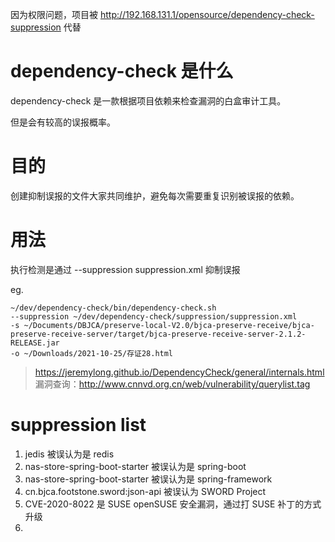 因为权限问题，项目被 http://192.168.131.1/opensource/dependency-check-suppression 代替

# dependency-check 是什么
dependency-check 是一款根据项目依赖来检查漏洞的白盒审计工具。

但是会有较高的误报概率。

# 目的
创建抑制误报的文件大家共同维护，避免每次需要重复识别被误报的依赖。

# 用法
执行检测是通过 --suppression suppression.xml 抑制误报


eg.
```shell
~/dev/dependency-check/bin/dependency-check.sh
--suppression ~/dev/dependency-check/suppression/suppression.xml
-s ~/Documents/DBJCA/preserve-local-V2.0/bjca-preserve-receive/bjca-preserve-receive-server/target/bjca-preserve-receive-server-2.1.2-RELEASE.jar
-o ~/Downloads/2021-10-25/存证28.html
```


> https://jeremylong.github.io/DependencyCheck/general/internals.html
> 漏洞查询：http://www.cnnvd.org.cn/web/vulnerability/querylist.tag

# suppression list
1. jedis 被误认为是 redis 
2. nas-store-spring-boot-starter 被误认为是 spring-boot
3. nas-store-spring-boot-starter 被误认为是 spring-framework
4. cn.bjca.footstone.sword:json-api 被误认为 SWORD Project 
5. CVE-2020-8022 是 SUSE openSUSE 安全漏洞，通过打 SUSE 补丁的方式升级 
6. 
